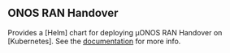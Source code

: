 ## ONOS RAN Handover

Provides a [Helm] chart for deploying µONOS RAN Handover on [Kubernetes].
See the [documentation](https://docs.onosproject.org/onos-ran/docs/deployment/) for more info.
